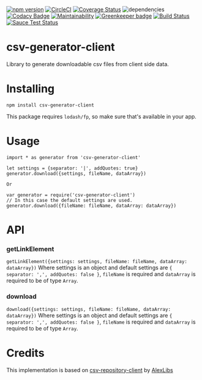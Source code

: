 [![npm version](https://badge.fury.io/js/csv-generator-client.svg)](https://badge.fury.io/js/csv-generator-client)
[![CircleCI](https://circleci.com/gh/smartprocure/csv-generator-client.svg?style=svg)](https://circleci.com/gh/smartprocure/csv-generator-client)
[![Coverage Status](https://coveralls.io/repos/github/smartprocure/csv-generator-client/badge.svg?branch=master)](https://coveralls.io/github/smartprocure/csv-generator-client?branch=master)
![dependencies](https://david-dm.org/smartprocure/csv-generator-client.svg)
[![Codacy Badge](https://api.codacy.com/project/badge/Grade/4de5e2d3d41d401d887d7db49d3a7e88)](https://www.codacy.com/app/geosp/csv-generator-client_2?utm_source=github.com&amp;utm_medium=referral&amp;utm_content=smartprocure/csv-generator-client&amp;utm_campaign=Badge_Grade)
[![Maintainability](https://api.codeclimate.com/v1/badges/5f3b4045e0b8f003d424/maintainability)](https://codeclimate.com/github/smartprocure/csv-generator-client/maintainability)
[![Greenkeeper badge](https://badges.greenkeeper.io/smartprocure/csv-generator-client.svg)](https://greenkeeper.io/)
[![Build Status](https://saucelabs.com/buildstatus/csv-generator-client)](https://saucelabs.com/beta/builds/5f2b45811afb4465acb53754189485c4)
[![Sauce Test Status](https://saucelabs.com/browser-matrix/csv-generator-client.svg)](https://saucelabs.com/u/csv-generator-client)

# csv-generator-client
Library to generate downloadable csv files from client side data. 

# Installing
`npm install csv-generator-client`

This package requires `lodash/fp`, so make sure that's available in your app.

# Usage
```
import * as generator from 'csv-generator-client'

let settings = {separator: '|', addQuotes: true}
generator.download({settings, fileName, dataArray})

Or

var generator = require('csv-generator-client')
// In this case the default settings are used.
generator.download({fileName: fileName, dataArray: dataArray})

```
# API

### getLinkElement
`getLinkElement({settings: settings, fileName: fileName, dataArray: dataArray})` Where settings is an object and default settings are  `{ separator: ',', addQuotes: false }`, `fileName` is required and `dataArray` is required to be of type `Array`.

### download
`download({settings: settings, fileName: fileName, dataArray: dataArray})` Where settings is an object and default settings are  `{ separator: ',', addQuotes: false }`, `fileName` is required and `dataArray` is required to be of type `Array`.


# Credits
This implementation is based on [csv-repository-client](https://github.com/AlexLibs/client-side-csv-generator) by [AlexLibs](https://github.com/AlexLibs)
